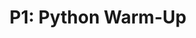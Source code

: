 ---
title: "P1: Python Warm-Up"
layout: forward
target: https://multix.io/python-warm-up/
nav_order: 0
nav_exclude: true
---